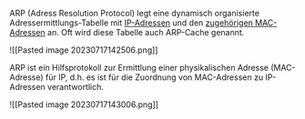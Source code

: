 ARP (Adress Resolution Protocol) legt eine dynamisch organisierte Adressermittlungs-Tabelle mit <u>IP-Adressen</u> und den <u>zugehörigen MAC-Adressen</u> an. Oft wird diese Tabelle auch ARP-Cache genannt.

![[Pasted image 20230717142506.png]]

ARP ist ein Hilfsprotokoll zur Ermittlung einer physikalischen Adresse (MAC-Adresse) für IP, d.h. es ist für die Zuordnung von MAC-Adressen zu IP-Adressen verantwortlich.


![[Pasted image 20230717143006.png]]